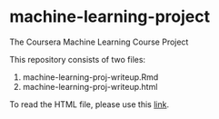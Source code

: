 machine-learning-project
========================

The Coursera Machine Learning Course Project

This repository consists of two files:
1. machine-learning-proj-writeup.Rmd
2. machine-learning-proj-writeup.html

To read the HTML file, please use this <a href="http://htmlpreview.github.io/?https://github.com/jamkhedkar/machine-learning-project/blob/master/machine-learning-proj-writeup-final.html">link</a>.
